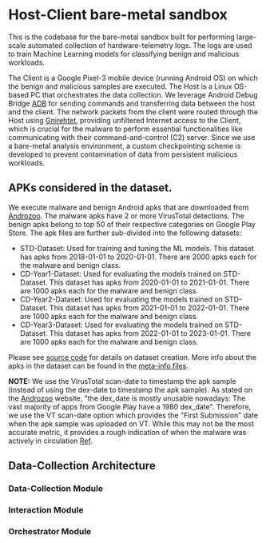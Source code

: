 # Host-Client bare-metal sandbox
This is the codebase for the bare-metal sandbox built for performing large-scale automated collection of hardware-telemetry logs. The logs are used to train Machine Learning models for classifying benign and malicious workloads.

The Client is a Google Pixel-3 mobile device (running Android OS) on which the benign and malicious samples are executed. The Host is a Linux OS-based PC that orchestrates the data collection. We leverage Android Debug Bridge [ADB](https://developer.android.com/studio/command-line/adb) for sending commands and transferring data between the host and the client. The network packets from the client were routed through the Host using [Gnirehtet](https://github.com/Genymobile/gnirehtet), providing unfiltered Internet access to the Client, which is crucial for the malware to perform essential functionalities like communicating with their command-and-control (C2) server. Since we use a bare-metal analysis environment, a custom checkpointing scheme is developed to prevent contamination of data from persistent malicious workloads.

## APKs considered in the dataset.
We execute malware and benign Android apks that are downloaded from [Androzoo](https://androzoo.uni.lu). The malware apks have 2 or more VirusTotal detections. The benign apks belong to top 50 of their respective categories on Google Play Store. The apk files are further sub-divided into the following datasets:
- STD-Dataset: Used for training and tuning the ML models. This dataset has apks from 2018-01-01 to 2020-01-01. There are 2000 apks each for the malware and benign class.
- CD-Year1-Dataset: Used for evaluating the models trained on STD-Dataset. This dataset has apks from 2020-01-01 to 2021-01-01. There are 1000 apks each for the malware and benign class.
- CD-Year2-Dataset: Used for evaluating the models trained on STD-Dataset. This dataset has apks from 2021-01-01 to 2022-01-01. There are 1000 apks each for the malware and benign class.
- CD-Year3-Dataset: Used for evaluating the models trained on STD-Dataset. This dataset has apks from 2022-01-01 to 2023-01-01. There are 1000 apks each for the malware and benign class.

Please see [source code](/baremetal_data_collection_framework/androzoo/download_apk.py) for details on dataset creation. More info about the apks in the dataset can be found in the [meta-info files](/baremetal_data_collection_framework/androzoo/metainfo).

**NOTE:** We use the VirusTotal scan-date to timestamp the apk sample (instead of using the dex-date to timestamp the apk sample). As stated on the [Androzoo](https://androzoo.uni.lu) website, "the dex_date is mostly unusable nowadays: The vast majority of apps from Google Play have a 1980 dex_date". Therefore, we use the VT scan-date option which provides the "First Submission" date when the apk sample was uploaded on VT. While this may not be the most accurate metric, it provides a rough indication of when the malware was actively in circulation [Ref](https://www.sciencedirect.com/science/article/pii/S0957417422005863#!). 

## Data-Collection Architecture
### Data-Collection Module

### Interaction Module

### Orchestrator Module




